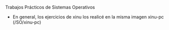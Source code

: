 Trabajos Prácticos de Sistemas Operativos
- En general, los ejercicios de xinu los realicé en la misma imagen xinu-pc (/SO/xinu-pc)